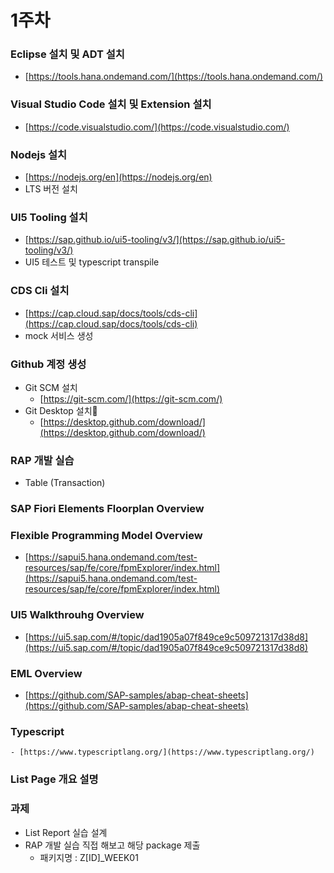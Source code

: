 # 1주차

###   

### Eclipse 설치 및 ADT 설치

- [https://tools.hana.ondemand.com/](https://tools.hana.ondemand.com/)

  

### Visual Studio Code 설치 및 Extension 설치

- [https://code.visualstudio.com/](https://code.visualstudio.com/)

  

### Nodejs 설치

- [https://nodejs.org/en](https://nodejs.org/en)
- LTS 버전 설치

  

### UI5 Tooling 설치

- [https://sap.github.io/ui5-tooling/v3/](https://sap.github.io/ui5-tooling/v3/)
- UI5 테스트 및 typescript transpile

  

### CDS Cli 설치

- [https://cap.cloud.sap/docs/tools/cds-cli](https://cap.cloud.sap/docs/tools/cds-cli)
- mock 서비스 생성

  

### Github 계정 생성 

- Git SCM 설치
    - [https://git-scm.com/](https://git-scm.com/)
- Git Desktop 설치
    - [https://desktop.github.com/download/](https://desktop.github.com/download/)

  

### RAP 개발 실습

- Table (Transaction)

  

### SAP Fiori Elements Floorplan Overview

  

### Flexible Programming Model Overview

- [https://sapui5.hana.ondemand.com/test-resources/sap/fe/core/fpmExplorer/index.html](https://sapui5.hana.ondemand.com/test-resources/sap/fe/core/fpmExplorer/index.html)

  

### UI5 Walkthrouhg Overview

- [https://ui5.sap.com/#/topic/dad1905a07f849ce9c509721317d38d8](https://ui5.sap.com/#/topic/dad1905a07f849ce9c509721317d38d8)

  

### EML Overview

- [https://github.com/SAP-samples/abap-cheat-sheets](https://github.com/SAP-samples/abap-cheat-sheets)

  

### Typescript

    - [https://www.typescriptlang.org/](https://www.typescriptlang.org/)

  

### List Page 개요 설명

  

### 과제

- List Report 실습 설계
- RAP 개발 실습 직접 해보고 해당 package 제출
    - 패키지명 : Z[ID]_WEEK01